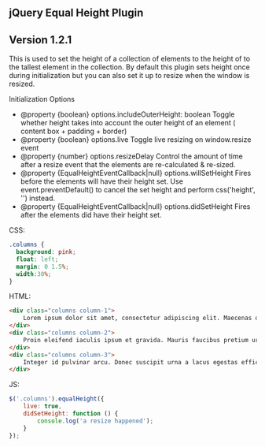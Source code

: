 ## jQuery Equal Height Plugin

## Version 1.2.1

This is used to set the height of a collection of elements to the height of to the tallest element in the collection.
By default this plugin sets height once during initialization but you can also set it up to resize when the window is resized.

Initialization Options
- @property {boolean} options.includeOuterHeight: boolean Toggle whether height takes into account the outer height of an element ( content box + padding + border)
- @property {boolean} options.live Toggle live resizing on window.resize event
- @property {number} options.resizeDelay Control the amount of time after a resize event that the elements are re-calculated & re-sized.
- @property {EqualHeightEventCallback|null} options.willSetHeight Fires before the elements will have their height set. Use event.preventDefault() to cancel the set height and perform css('height', '') instead.
- @property {EqualHeightEventCallback|null} options.didSetHeight Fires after the elements did have their height set.

CSS:

```css
.columns {
  background: pink;
  float: left;
  margin: 0 1.5%;
  width:30%;
}
```

HTML:

```html
<div class="columns column-1">
	Lorem ipsum dolor sit amet, consectetur adipiscing elit. Maecenas dictum hendrerit mattis. Etiam nunc enim, dapibus sit amet ultricies in, efficitur ac justo. Praesent ac volutpat elit. Integer id ante a nisi iaculis scelerisque. Nunc venenatis, metus at efficitur ornare, magna diam aliquam urna, et venenatis neque metus at mauris. Donec non ante molestie, dapibus orci sed, rutrum nunc. Vestibulum eget nisi id odio condimentum commodo non sed enim. Vestibulum ac aliquam mi. Morbi vestibulum lobortis libero, ac volutpat est placerat vel. Aliquam massa tellus, vestibulum quis est congue, gravida congue mauris. Nam id sapien lectus. Donec vitae nisl sed augue luctus tempus ac quis dolor. Suspendisse nec nisl mauris. Maecenas tempor turpis eget lobortis fermentum. Maecenas in ligula elementum, sodales lorem quis, auctor felis. Cras id convallis diam, eu aliquam nulla.
</div>
<div class="columns column-2">
	Proin eleifend iaculis ipsum et gravida. Mauris faucibus pretium urna a convallis. Donec in mauris vitae mauris pulvinar blandit at ac augue. Quisque ante lacus, facilisis vitae dolor quis, blandit lobortis tellus. Duis ut aliquam risus. Fusce faucibus sed augue sit amet laoreet. Aenean mattis sit amet ligula nec auctor. Nulla auctor nibh libero. Donec sed erat dignissim odio venenatis efficitur non sed mi. Fusce nulla urna, dapibus quis enim et, accumsan ultrices velit. Mauris ac ligula ligula. Nullam efficitur dapibus massa, tristique rutrum libero condimentum quis.
</div>
<div class="columns column-3">
	Integer id pulvinar arcu. Donec suscipit urna a lacus egestas efficitur sit amet ut tellus. Pellentesque rutrum quam id congue pellentesque. Aenean aliquam lectus vel dictum faucibus. Nunc tristique tincidunt orci sit amet euismod. Etiam blandit ex sit amet rutrum finibus. Duis id vehicula eros, eget pharetra tellus.
</div>
```

JS:

```js
$('.columns').equalHeight({
    live: true,
	didSetHeight: function () {
		console.log('a resize happened');
	}
});
```